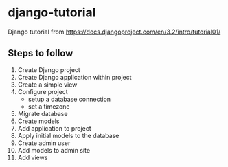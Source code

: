 # django-tutorial
Django tutorial from https://docs.djangoproject.com/en/3.2/intro/tutorial01/

## Steps to follow

1.  Create Django project
2.  Create Django application within project
3.  Create a simple view
4.  Configure project
    -   setup a database connection
    -   set a timezone
5.  Migrate database
6.  Create models
7.  Add application to project
8.  Apply initial models to the database
9.  Create admin user
10. Add models to admin site
11. Add views
